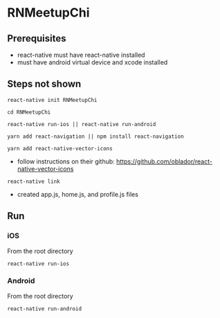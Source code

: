 # RNMeetupChi

## Prerequisites
* react-native must have react-native installed
* must have android virtual device and xcode installed

## Steps not shown
```shell
react-native init RNMeetupChi

cd RNMeetupChi

react-native run-ios || react-native run-android

yarn add react-navigation || npm install react-navigation

yarn add react-native-vector-icons
```
* follow instructions on their github:
https://github.com/oblador/react-native-vector-icons

```shell
react-native link
```

* created app.js, home.js, and profile.js files

## Run
### iOS
From the root directory
```shell
react-native run-ios
```

### Android
From the root directory
```shell
react-native run-android
```
